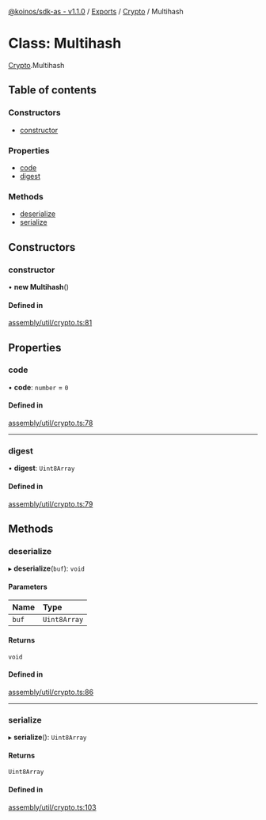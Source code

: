 [@koinos/sdk-as - v1.1.0](../README.md) / [Exports](../modules.md) / [Crypto](../modules/Crypto.md) / Multihash

# Class: Multihash

[Crypto](../modules/Crypto.md).Multihash

## Table of contents

### Constructors

- [constructor](Crypto.Multihash.md#constructor)

### Properties

- [code](Crypto.Multihash.md#code)
- [digest](Crypto.Multihash.md#digest)

### Methods

- [deserialize](Crypto.Multihash.md#deserialize)
- [serialize](Crypto.Multihash.md#serialize)

## Constructors

### constructor

• **new Multihash**()

#### Defined in

[assembly/util/crypto.ts:81](https://github.com/koinos/koinos-sdk-as/blob/0d26a97/assembly/util/crypto.ts#L81)

## Properties

### code

• **code**: `number` = `0`

#### Defined in

[assembly/util/crypto.ts:78](https://github.com/koinos/koinos-sdk-as/blob/0d26a97/assembly/util/crypto.ts#L78)

___

### digest

• **digest**: `Uint8Array`

#### Defined in

[assembly/util/crypto.ts:79](https://github.com/koinos/koinos-sdk-as/blob/0d26a97/assembly/util/crypto.ts#L79)

## Methods

### deserialize

▸ **deserialize**(`buf`): `void`

#### Parameters

| Name | Type |
| :------ | :------ |
| `buf` | `Uint8Array` |

#### Returns

`void`

#### Defined in

[assembly/util/crypto.ts:86](https://github.com/koinos/koinos-sdk-as/blob/0d26a97/assembly/util/crypto.ts#L86)

___

### serialize

▸ **serialize**(): `Uint8Array`

#### Returns

`Uint8Array`

#### Defined in

[assembly/util/crypto.ts:103](https://github.com/koinos/koinos-sdk-as/blob/0d26a97/assembly/util/crypto.ts#L103)
